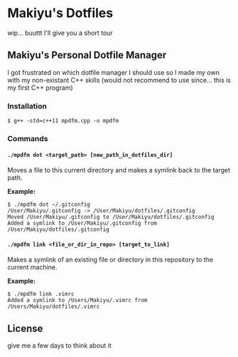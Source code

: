 # Makiyu's Dotfiles

wip... buuttt I'll give you a short tour

## Makiyu's Personal Dotfile Manager

I got frustrated on which dotfile manager I should use so I made my own with my non-existant C++ skills (would not recommend to use since... this is my first C++ program)

### Installation

```
$ g++ -std=c++11 mpdfm.cpp -o mpdfm
```

### Commands

#### `./mpdfm dot <target_path> [new_path_in_dotfiles_dir]`

Moves a file to this current directory and makes a symlink back to the target path.

__Example:__
```
$ ./mpdfm dot ~/.gitconfig
/User/Makiyu/.gitconfig -> /User/Makiyu/dotfiles/.gitconfig
Moved /User/Makiyu/.gitconfig to /User/Makiyu/dotfiles/.gitconfig
Added a symlink to /User/Makiyu/.gitconfig from /User/Makiyu/dotfiles/.gitconfig
```

#### `./mpdfm link <file_or_dir_in_repo> [target_to_link]`

Makes a symlink of an existing file or directory in this repository to the current machine.

__Example:__
```
$ ./mpdfm link .vimrc
Added a symlink to /Users/Makiyu/.vimrc from /Users/Makiyu/dotfiles/.vimrc
```

## License

give me a few days to think about it
